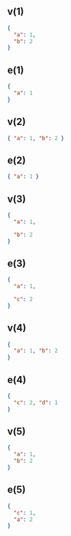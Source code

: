 ## v(1)

```json
{
  "a": 1,
  "b": 2
}
```

## e(1)

```json
{
  "a": 1
}
```

## v(2)

```json
{ "a": 1, "b": 2 }
```

## e(2)

```json
{ "a": 1 }
```

## v(3)

```json
{
  "a": 1,

  "b": 2
}
```

## e(3)

```json
{
  "a": 1,

  "c": 2
}
```

## v(4)

```json
{
  "a": 1, "b": 2
}
```

## e(4)

```json
{
  "c": 2, "d": 1
}
```

## v(5)

```json
{
  "a": 1,
  "b": 2
}
```

## e(5)

```json
{
  "c": 1,
  "a": 2
}
```
